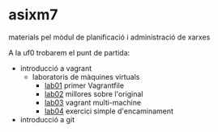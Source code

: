 # asixm7
materials pel mòdul de planificació i administració de xarxes

A la uf0 trobarem el punt de partida:
- introducció a vagrant
  - laboratoris de màquines virtuals
    - [lab01](uf0/vagrant-labs/lab01) primer Vagrantfile
    - [lab02](uf0/vagrant-labs/lab02) millores sobre l'original
    - [lab03](uf0/vagrant-labs/lab03) vagrant multi-machine
    - [lab04](uf0/vagrant-labs/lab04) exercici simple d'encaminament
- introducció a git

